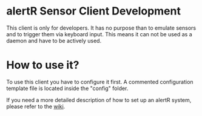 alertR Sensor Client Development
======

This client is only for developers. It has no purpose than to emulate sensors and to trigger them via keyboard input. This means it can not be used as a daemon and have to be actively used.


How to use it?
======

To use this client you have to configure it first. A commented configuration template file is located inside the "config" folder.

If you need a more detailed description of how to set up an alertR system, please refer to the [wiki](https://github.com/sqall01/alertR/wiki).